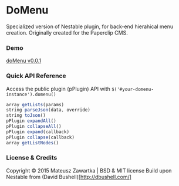 DoMenu
========

Specialized version of Nestable plugin, for back-end hierahical menu creation.
Originally created for the Paperclip CMS.

### Demo
[doMenu v0.0.1](http://mechanicious.github.io/domenu/)

### Quick API Reference
Access the public plugin (pPlugin) API with `$('#your-domenu-instance').domenu()`
```js
array getLists(params)
string parseJson(data, override)
string toJson()
pPlugin expandAll()
pPlugin collapseAll()
pPlugin expand(callback)
pPlugin collapse(callback)
array getListNodes()
```
### License & Credits 
Copyright © 2015 Mateusz Zawartka | BSD & MIT license
Build upon Nestable from (David Bushell)[http://dbushell.com/]
